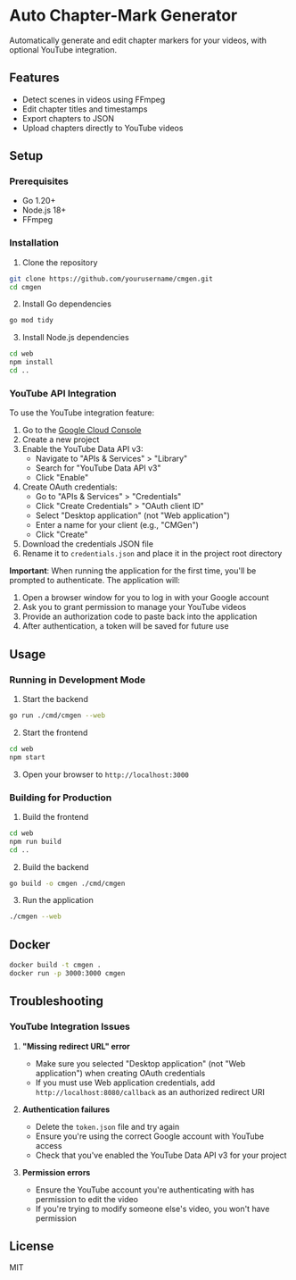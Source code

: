# Auto Chapter-Mark Generator

Automatically generate and edit chapter markers for your videos, with optional YouTube integration.

## Features

- Detect scenes in videos using FFmpeg
- Edit chapter titles and timestamps
- Export chapters to JSON
- Upload chapters directly to YouTube videos

## Setup

### Prerequisites

- Go 1.20+
- Node.js 18+
- FFmpeg

### Installation

1. Clone the repository
```bash
git clone https://github.com/yourusername/cmgen.git
cd cmgen
```

2. Install Go dependencies
```bash
go mod tidy
```

3. Install Node.js dependencies
```bash
cd web
npm install
cd ..
```

### YouTube API Integration

To use the YouTube integration feature:

1. Go to the [Google Cloud Console](https://console.cloud.google.com/)
2. Create a new project
3. Enable the YouTube Data API v3:
   - Navigate to "APIs & Services" > "Library"
   - Search for "YouTube Data API v3"
   - Click "Enable"
4. Create OAuth credentials:
   - Go to "APIs & Services" > "Credentials"
   - Click "Create Credentials" > "OAuth client ID"
   - Select "Desktop application" (not "Web application")
   - Enter a name for your client (e.g., "CMGen")
   - Click "Create"
5. Download the credentials JSON file
6. Rename it to `credentials.json` and place it in the project root directory

**Important**: When running the application for the first time, you'll be prompted to authenticate. The application will:
1. Open a browser window for you to log in with your Google account
2. Ask you to grant permission to manage your YouTube videos
3. Provide an authorization code to paste back into the application
4. After authentication, a token will be saved for future use

## Usage

### Running in Development Mode

1. Start the backend
```bash
go run ./cmd/cmgen --web
```

2. Start the frontend
```bash
cd web
npm start
```

3. Open your browser to `http://localhost:3000`

### Building for Production

1. Build the frontend
```bash
cd web
npm run build
cd ..
```

2. Build the backend
```bash
go build -o cmgen ./cmd/cmgen
```

3. Run the application
```bash
./cmgen --web
```

## Docker

```bash
docker build -t cmgen .
docker run -p 3000:3000 cmgen
```

## Troubleshooting

### YouTube Integration Issues

1. **"Missing redirect URL" error**
   - Make sure you selected "Desktop application" (not "Web application") when creating OAuth credentials
   - If you must use Web application credentials, add `http://localhost:8080/callback` as an authorized redirect URI

2. **Authentication failures**
   - Delete the `token.json` file and try again
   - Ensure you're using the correct Google account with YouTube access
   - Check that you've enabled the YouTube Data API v3 for your project

3. **Permission errors**
   - Ensure the YouTube account you're authenticating with has permission to edit the video
   - If you're trying to modify someone else's video, you won't have permission

## License

MIT 